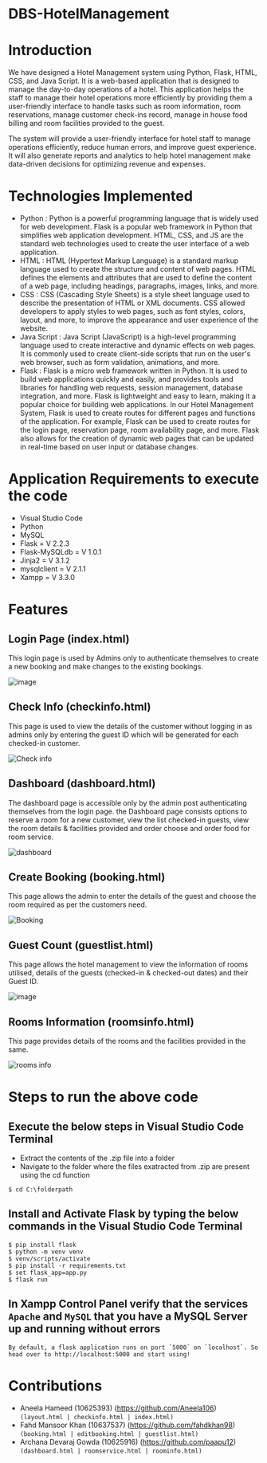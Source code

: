 # DBS-HotelManagement
# Introduction
We have designed a Hotel Management system using Python, Flask, HTML, CSS, and Java Script. It is a web-based application that is designed to manage the day-to-day operations of a hotel. This application helps the staff to manage their hotel operations more efficiently by providing them a user-friendly interface to handle tasks such as room information, room reservations, manage customer check-ins record, manage in house food billing and room facilities provided to the guest.

The system will provide a user-friendly interface for hotel staff to manage operations efficiently, reduce human errors, and improve guest experience. It will also generate reports and analytics to help hotel management make data-driven decisions for optimizing revenue and expenses.

# Technologies Implemented
+ Python : Python is a powerful programming language that is widely used for web development. Flask is a popular web framework in Python that simplifies web application development. HTML, CSS, and JS are the standard web technologies used to create the user interface of a web application.
+ HTML : HTML (Hypertext Markup Language) is a standard markup language used to create the structure and content of web pages. HTML defines the elements and attributes that are used to define the content of a web page, including headings, paragraphs, images, links, and more.
+ CSS : CSS (Cascading Style Sheets) is a style sheet language used to describe the presentation of HTML or XML documents. CSS allowed developers to apply styles to web pages, such as font styles, colors, layout, and more, to improve the appearance and user experience of the website.
+ Java Script : Java Script (JavaScript) is a high-level programming language used to create interactive and dynamic effects on web pages. It is commonly used to create client-side scripts that run on the user's web browser, such as form validation, animations, and more.
+ Flask : Flask is a micro web framework written in Python. It is used to build web applications quickly and easily, and provides tools and libraries for handling web requests, session management, database integration, and more. Flask is lightweight and easy to learn, making it a popular choice for building web applications.
In our Hotel Management System, Flask is used to create routes for different pages and functions of the application. For example, Flask can be used to create routes for the login page, reservation page, room availability page, and more. Flask also allows for the creation of dynamic web pages that can be updated in real-time based on user input or database changes.

# Application Requirements to execute the code
+ Visual Studio Code
+ Python
+ MySQL
+ Flask = V 2.2.3
+ Flask-MySQLdb = V 1.0.1
+ Jinja2 = V 3.1.2
+ mysqlclient = V 2.1.1
+ Xampp = V 3.3.0

# Features
## Login Page (index.html)
This login page is used by Admins only to authenticate themselves to create a new booking and make changes to the existing bookings.

![image](https://user-images.githubusercontent.com/127228884/232329917-a001183c-5378-46c8-9cef-0c6b853b1b46.png)

## Check Info (checkinfo.html)
This page is used to view the details of the customer without logging in as admins only by entering the guest ID which will be generated for each checked-in customer. 

![Check info](https://user-images.githubusercontent.com/127228884/232332696-489c725b-7989-4fa2-a19d-78de272ede60.png)

## Dashboard (dashboard.html)
The dashboard page is accessible only by the admin post authenticating themselves from the login page. the Dashboard page consists options to reserve a room for a new customer, view the list checked-in guests, view the room details & facilities provided and order choose and order food for room service.

![dashboard](https://user-images.githubusercontent.com/127228884/232336039-7eb2142b-b980-48ee-9609-6d98d6af5c61.png)

## Create Booking (booking.html)
This page allows the admin to enter the details of the guest and choose the room required as per the customers need.

![Booking](https://user-images.githubusercontent.com/127228884/232335128-7ad4715e-2ea8-4805-8dd1-d6a97fb3a1ef.png)

## Guest Count (guestlist.html)
This page allows the hotel management to view the information of rooms utilised, details of the guests (checked-in & checked-out dates) and their Guest ID.

![image](https://user-images.githubusercontent.com/127228884/232336401-76b83f45-2bee-4cdd-81ac-e8318f578d24.png)

## Rooms Information (roomsinfo.html)
This page provides details of the rooms and the facilities provided in the same.

![rooms info](https://user-images.githubusercontent.com/127228884/232336457-68e584e0-4de3-432c-a0b3-6c188b8944b6.png)

# Steps to run the above code
## Execute the below steps in Visual Studio Code Terminal
+ Extract the contents of the .zip file into a folder
+ Navigate to the folder where the files exatracted from .zip are present using the cd function  
```
$ cd C:\folderpath
```
## Install and Activate Flask by typing the below commands in the Visual Studio Code Terminal
```
$ pip install flask
$ python -m venv venv 
$ venv/scripts/activate 
$ pip install -r requirements.txt 
$ set flask_app=app.py
$ flask run
```
## In Xampp Control Panel verify that the services `Apache` and `MySQL` that you have a MySQL Server up and running without errors 
```
By default, a flask application runs on port `5000` on `localhost`. So head over to http://localhost:5000 and start using!
```

# Contributions
+ Aneela Hameed (10625393) (https://github.com/Aneela106) `(layout.html | checkinfo.html | index.html)`
+ Fahd Mansoor Khan (10637537) (https://github.com/fahdkhan98) `(booking.html | editbooking.html | guestlist.html)`
+ Archana Devaraj Gowda (10625916) (https://github.com/paapu12) `(dashboard.html | roomservice.html | roominfo.html)`
